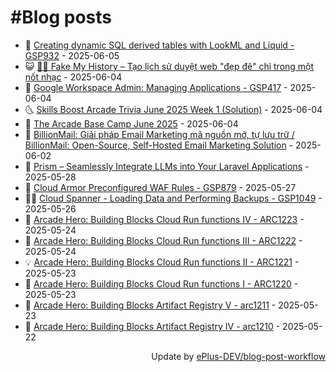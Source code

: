 # #Blog posts
<!-- BLOG-POST-LIST:START -->
- 🧰 [Creating dynamic SQL derived tables with LookML and Liquid - GSP932](https://eplus.dev/creating-dynamic-sql-derived-tables-with-lookml-and-liquid-gsp932) - 2025-06-05
- 😺 [🕵️‍♂️ Fake My History – Tạo lịch sử duyệt web &quot;đẹp đẽ&quot; chỉ trong một nốt nhạc](https://eplus.dev/fake-my-history-tao-lich-su-duyet-web-dep-de-chi-trong-mot-not-nhac) - 2025-06-04
- 🗽 [Google Workspace Admin: Managing Applications - GSP417](https://eplus.dev/google-workspace-admin-managing-applications-gsp417) - 2025-06-04
- 🌜 [Skills Boost Arcade Trivia June 2025 Week 1 &lpar;Solution&rpar;](https://eplus.dev/skills-boost-arcade-trivia-june-2025-week-1-solution) - 2025-06-04
- 📝 [The Arcade Base Camp June 2025](https://eplus.dev/the-arcade-base-camp-june-2025) - 2025-06-04
- 🚀 [BillionMail: Giải pháp Email Marketing mã nguồn mở, tự lưu trữ / BillionMail: Open-Source, Self-Hosted Email Marketing Solution](https://eplus.dev/billionmail-giai-phap-email-marketing-ma-nguon-mo-tu-luu-tru-billionmail-open-source-self-hosted-email-marketing-solution) - 2025-06-02
- 💼 [Prism – Seamlessly Integrate LLMs into Your Laravel Applications](https://eplus.dev/prism-seamlessly-integrate-llms-into-your-laravel-applications) - 2025-05-28
- 🦣 [Cloud Armor Preconfigured WAF Rules - GSP879](https://eplus.dev/cloud-armor-preconfigured-waf-rules-gsp879) - 2025-05-27
- 👨‍🏫 [Cloud Spanner - Loading Data and Performing Backups - GSP1049](https://eplus.dev/cloud-spanner-loading-data-and-performing-backups-gsp1049) - 2025-05-26
- 🔭 [Arcade Hero: Building Blocks Cloud Run functions IV - ARC1223](https://eplus.dev/arcade-hero-building-blocks-cloud-run-functions-iv-arc1223) - 2025-05-24
- 🤡 [Arcade Hero: Building Blocks Cloud Run functions III - ARC1222](https://eplus.dev/arcade-hero-building-blocks-cloud-run-functions-iii-arc1222) - 2025-05-24
- 💡 [Arcade Hero: Building Blocks Cloud Run functions II - ARC1221](https://eplus.dev/arcade-hero-building-blocks-cloud-run-functions-ii-arc1221) - 2025-05-23
- 🦣 [Arcade Hero: Building Blocks Cloud Run functions I - ARC1220](https://eplus.dev/arcade-hero-building-blocks-cloud-run-functions-i-arc1220) - 2025-05-23
- 💪 [Arcade Hero: Building Blocks Artifact Registry V - arc1211](https://eplus.dev/arcade-hero-building-blocks-artifact-registry-v-arc1211) - 2025-05-23
- 🤡 [Arcade Hero: Building Blocks Artifact Registry IV - arc1210](https://eplus.dev/arcade-hero-building-blocks-artifact-registry-iv-arc1210) - 2025-05-22<!-- BLOG-POST-LIST:END -->
<div align="right">
  Update by <a target="_blank"
    href="https://github.com/ePlus-DEV/blog-post-workflow">ePlus-DEV/blog-post-workflow</a>
</div>
